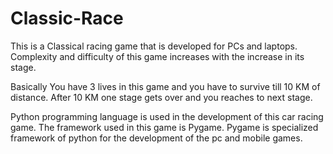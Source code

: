 # Classic-Race
This is a Classical racing game that is developed for PCs and laptops. Complexity and difficulty of this game increases with the increase in its stage.

Basically You have 3 lives in this game and you have to survive till 10 KM of distance. After 10 KM one stage gets over and you reaches to next stage.

Python programming language is used in the development of this car racing game. The framework used in this game is Pygame. Pygame is specialized framework of python for the development of the pc and mobile games.
